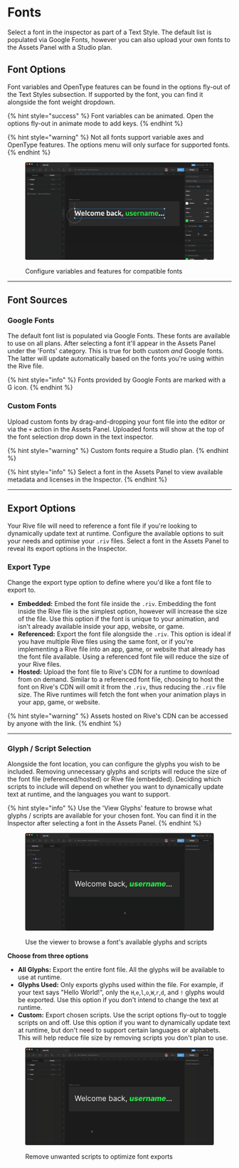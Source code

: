 # Fonts

Select a font in the inspector as part of a Text Style. The default list is populated via Google Fonts, however you can also upload your own fonts to the Assets Panel with a Studio plan.

## Font Options

Font variables and OpenType features can be found in the options fly-out of the Text Styles subsection. If supported by the font, you can find it alongside the font weight dropdown.

{% hint style="success" %}
Font variables can be animated. Open the options fly-out in animate mode to add keys.
{% endhint %}

{% hint style="warning" %}
Not all fonts support variable axes and OpenType features. The options menu will only surface for supported fonts.
{% endhint %}

<figure><img src="../../.gitbook/assets/2023-07-24 15.18.58.gif" alt=""><figcaption><p>Configure variables and features for compatible fonts</p></figcaption></figure>

***

## Font Sources

### Google Fonts

The default font list is populated via Google Fonts. These fonts are available to use on all plans. After selecting a font it'll appear in the Assets Panel under the 'Fonts' category. This is true for both custom _and_ Google fonts. The latter will update automatically based on the fonts you're using within the Rive file.

{% hint style="info" %}
Fonts provided by Google Fonts are marked with a G icon.
{% endhint %}

### Custom Fonts

Upload custom fonts by drag-and-dropping your font file into the editor or via the `+` action in the Assets Panel. Uploaded fonts will show at the top of the font selection drop down in the text inspector.

{% hint style="warning" %}
Custom fonts require a Studio plan.
{% endhint %}

{% hint style="info" %}
Select a font in the Assets Panel to view available metadata and licenses in the Inspector.
{% endhint %}

***

## Export Options

Your Rive file will need to reference a font file if you're looking to dynamically update text at runtime. Configure the available options to suit your needs and optimise your `.riv` files. Select a font in the Assets Panel to reveal its export options in the Inspector.&#x20;

### Export Type

Change the export type option to define where you'd like a font file to export to.

* **Embedded:** Embed the font file inside the `.riv`. Embedding the font inside the Rive file is the simplest option, however will increase the size of the file. Use this option if the font is unique to your animation, and isn't already available inside your app, website, or game.
* **Referenced:** Export the font file alongside the `.riv`. This option is ideal if you have multiple Rive files using the same font, or if you're implementing a Rive file into an app, game, or website that already has the font file available. Using a referenced font file will reduce the size of your Rive files.
* **Hosted:** Upload the font file to Rive's CDN for a runtime to download from on demand. Similar to a referenced font file, choosing to host the font on Rive's CDN will omit it from the `.riv`, thus reducing the `.riv` file size. The Rive runtimes will fetch the font when your animation plays in your app, game, or website.

{% hint style="warning" %}
Assets hosted on Rive's CDN can be accessed by anyone with the link.
{% endhint %}

***

### Glyph / Script Selection

Alongside the font location, you can configure the glyphs you wish to be included. Removing unnecessary glyphs and scripts will reduce the size of the font file (referenced/hosted) or Rive file (embedded). Deciding which scripts to include will depend on whether you want to dynamically update text at runtime, and the languages you want to support.

{% hint style="info" %}
Use the 'View Glyphs' feature to browse what glyphs / scripts are available for your chosen font. You can find it in the Inspector after selecting a font in the Assets Panel.
{% endhint %}

<figure><img src="../../.gitbook/assets/2023-07-24 15.03.49.gif" alt=""><figcaption><p>Use the viewer to browse a font's available glyphs and scripts</p></figcaption></figure>

**Choose from three options**

* **All Glyphs:** Export the entire font file. All the glyphs will be available to use at runtime.
* **Glyphs Used:** Only exports glyphs used within the file. For example, if your text says "Hello World!", only the `H`,`e`,`l`,`o`,`W`,`r`,`d`, and `!` glyphs would be exported. Use this option if you don't intend to change the text at runtime.
* **Custom:** Export chosen scripts. Use the script options fly-out to toggle scripts on and off. Use this option if you want to dynamically update text at runtime, but don't need to support certain languages or alphabets. This will help reduce file size by removing scripts you don't plan to use.

<figure><img src="../../.gitbook/assets/2023-07-24 14.59.20.gif" alt=""><figcaption><p>Remove unwanted scripts to optimize font exports</p></figcaption></figure>
